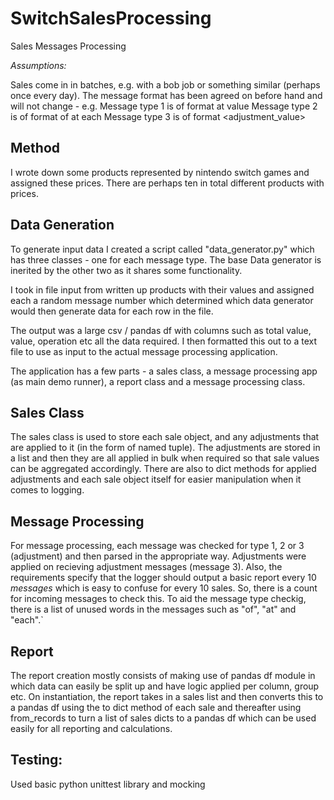 # SwitchSalesProcessing
Sales Messages Processing 

*Assumptions:* 

Sales come in in batches, e.g. with a bob job or something similar (perhaps once every day). 
The message format has been agreed on before hand and will not change -
e.g. Message type 1 is of format <product> at value
Message type 2 is of format <number> of <product> at <value> each
Message type 3 is of format <operation> <adjustment_value> <product>

## Method
I wrote down some products represented by nintendo switch games and assigned these prices. There are perhaps 
ten in total different products with prices. 

## Data Generation 

To generate input data I created a script called "data_generator.py" which has three classes - one for each message type. 
The base Data generator is inerited by the other two as it shares some functionality. 

I took in file input from written up products with their values and assigned each a random message number which determined which data
generator would then generate data for each row in the file. 

The output was a large csv / pandas df with columns such as total value, value, operation etc all the data required. 
I then formatted this out to a text file to use as input to the actual message processing application. 

The application has a few parts - a sales class, a message processing app (as main demo runner), a report class and a message processing class. 

## Sales Class 

The sales class is used to store each sale object, and any adjustments that are applied to it (in the form of named tuple). 
The adjustments are stored in a list and then they are all applied in bulk when required so that sale values can be aggregated accordingly. 
There are also to dict methods for applied adjustments and each sale object itself for easier manipulation when it comes to logging. 

## Message Processing

For message processing, each message was checked for type 1, 2 or 3 (adjustment) and then parsed in the appropriate way. 
Adjustments were applied on recieving adjustment messages (message 3). 
Also, the requirements specify that the logger should output a basic report every 10 *messages* which is easy to confuse for every 10 sales.
So, there is a count for incoming messages to check this. 
To aid the message type checkig, there is a list of unused words in the messages such as "of", "at" and "each".`

## Report

The report creation mostly consists of making use of pandas df module in which data can easily be split up and have logic applied 
per column, group etc. On instantiation, the report takes in a sales list and then converts this to a pandas df using the to dict method of each sale 
and thereafter using from_records to turn a list of sales dicts to a pandas df which can be used easily for all reporting and calculations. 

## Testing: 

Used basic python unittest library and mocking

